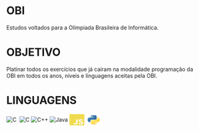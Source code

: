 # OBI
 Estudos voltados para a Olímpiada Brasileira de Informática.
 
 # OBJETIVO
 Platinar todos os exercícios que já caíram na modalidade programação da OBI em todos os anos, níveis e linguagens aceitas pela OBI.
 
 # LINGUAGENS
 <div style="display: inline_block">
  <img align="center" alt="C" height="30" width="40" src="https://armandohage.pro.br/wp-content/uploads/uploads/2008/03/pascal_2018.png">&nbsp;
  <img align="center" alt="C" height="30" width="40" src="https://cdn.jsdelivr.net/gh/devicons/devicon/icons/c/c-original.svg">
  <img align="center" alt="C++" height="30" width="40" src="https://cdn.jsdelivr.net/gh/devicons/devicon/icons/cplusplus/cplusplus-original.svg">
  <img align="center" alt="Java" height="30" width="40" src="https://cdn.jsdelivr.net/gh/devicons/devicon/icons/java/java-original.svg">
  <img align="center" alt="Js" height="30" width="40" src="https://raw.githubusercontent.com/devicons/devicon/master/icons/javascript/javascript-plain.svg">
  <img align="center" alt="Python" height="30" width="40" src="https://raw.githubusercontent.com/devicons/devicon/master/icons/python/python-original.svg">
 </div>
